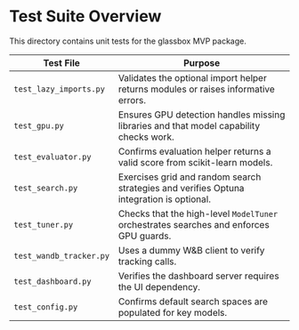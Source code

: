 # Test Suite Overview

This directory contains unit tests for the glassbox MVP package.

| Test File | Purpose |
|-----------|---------|
| `test_lazy_imports.py` | Validates the optional import helper returns modules or raises informative errors. |
| `test_gpu.py` | Ensures GPU detection handles missing libraries and that model capability checks work. |
| `test_evaluator.py` | Confirms evaluation helper returns a valid score from scikit-learn models. |
| `test_search.py` | Exercises grid and random search strategies and verifies Optuna integration is optional. |
| `test_tuner.py` | Checks that the high-level `ModelTuner` orchestrates searches and enforces GPU guards. |
| `test_wandb_tracker.py` | Uses a dummy W&B client to verify tracking calls. |
| `test_dashboard.py` | Verifies the dashboard server requires the UI dependency. |
| `test_config.py` | Confirms default search spaces are populated for key models. |
